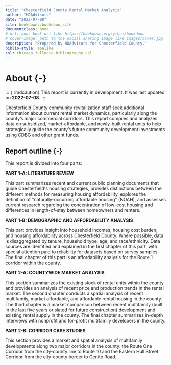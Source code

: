 ```yaml
--- 
title: "Chesterfield County Rental Market Analysis"
author: "HDAdvisors"
date: "2022-07-08"
site: bookdown::bookdown_site
documentclass: book
# url: your book url like https://bookdown.org/yihui/bookdown
# cover-image: path to the social sharing image like images/cover.jpg
description: "Prepared by HDAdvisors for Chesterfield County."
biblio-style: apalike
csl: chicago-fullnote-bibliography.csl
---
```


# About {-}

::: {.rmdcaution}
This report is currently in development. It was last updated on **2022-07-08**.
:::

Chesterfield County community revitalization staff seek additional information about current rental market dynamics, particularly along the county’s major commercial corridors. This report compiles and analyzes data on subsidized, market-affordable, and newly-built rental units to help strategically guide the county’s future community development investments using CDBG and other grant funds. 

## Report outline {-}

This report is divided into four parts:

**PART 1-A: LITERATURE REVIEW**

This part summarizes recent and current public planning documents that guide Chesterfield's housing strategies, provides distinctions between the different methods for measuring housing affordability, explores the definition of "naturally-occurring affordable housing" (NOAH), and assesses current research regarding the concentration of low-cost housing and differences in length-of-stay between homeowners and renters.  

**PART 1-B: DEMOGRAPHIC AND AFFORDABILITY ANALYSIS**

This part provides insight into household incomes, housing cost burden, and housing affordability across Chesterfield County. Where possible, data is disaggregated by tenure, household type, age, and race/ethnicity. Data sources are identified and explained in the first chapter of this part, with special attention paid to reliability for datasets based on survey samples. The final chapter of this part is an affordability analysis for the Route 1 corridor within the county.

**PART 2-A: COUNTYWIDE MARKET ANALYSIS**

This section summarizes the existing stock of rental units within the county and provides an analysis of recent price and production trends in the rental market. The second chapter conducts a spatial analysis of recent multifamily, market affordable, and affordable rental housing in the county. The third chapter is a market comparison between recent multifamily (built in the last five years or slated for future construction) development and existing rental supply in the county. The final chapter summarizes in-depth interviews with nonprofit and for-profit multifamily developers in the county.

**PART 2-B: CORRIDOR CASE STUDIES**

This section provides a market and spatial analysis of multifamily developments along two major corridors in the county: the Route One Corridor from the city-county line to Route 10 and the Eastern Hull Street Corridor from the city-county border to Genito Road.
